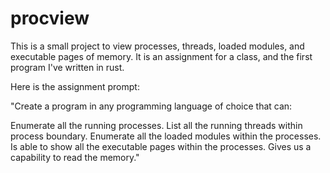 # procview
This is a small project to view processes, threads, loaded modules, and executable pages of memory. It is an assignment for a class, and the first program I've written in rust.

Here is the assignment prompt:

"Create a program in any programming language of choice that can:

Enumerate all the running processes.
List all the running threads within process boundary.
Enumerate all the loaded modules within the processes.
Is able to show all the executable pages within the processes.
Gives us a capability to read the memory."